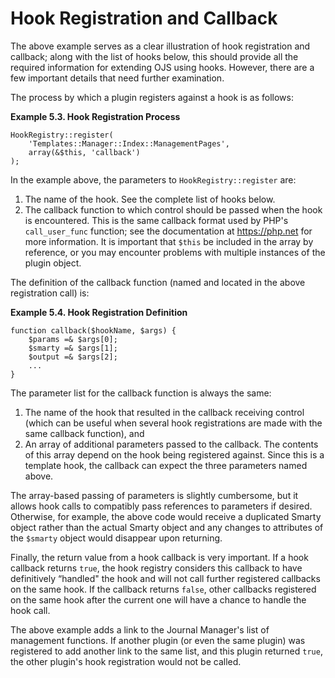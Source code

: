 # Hook Registration and Callback

The above example serves as a clear illustration of hook registration and callback; along with the list of hooks below, this should provide all the required information for extending OJS using hooks. However, there are a few important details that need further examination.

The process by which a plugin registers against a hook is as follows:

**Example 5.3. Hook Registration Process**

````
HookRegistry::register(
    'Templates::Manager::Index::ManagementPages',
    array(&$this, 'callback')
);
````

In the example above, the parameters to ``HookRegistry::register`` are:

1. The name of the hook. See the complete list of hooks below.
2. The callback function to which control should be passed when the hook is encountered. This is the same callback format used by PHP's ``call_user_func`` function; see the documentation at https://php.net for more information. It is important that ``$this`` be included in the array by reference, or you may encounter problems with multiple instances of the plugin object.

The definition of the callback function (named and located in the above registration call) is:

**Example 5.4. Hook Registration Definition**

````
function callback($hookName, $args) { 
    $params =& $args[0]; 
    $smarty =& $args[1]; 
    $output =& $args[2]; 
    ... 
} 
````

The parameter list for the callback function is always the same:

1. The name of the hook that resulted in the callback receiving control (which can be useful when several hook registrations are made with the same callback function), and
2. An array of additional parameters passed to the callback. The contents of this array depend on the hook being registered against. Since this is a template hook, the callback can expect the three parameters named above.

The array-based passing of parameters is slightly cumbersome, but it allows hook calls to compatibly pass references to parameters if desired. Otherwise, for example, the above code would receive a duplicated Smarty object rather than the actual Smarty object and any changes to attributes of the ``$smarty`` object would disappear upon returning.

Finally, the return value from a hook callback is very important. If a hook callback returns ``true``, the hook registry considers this callback to have definitively “handled" the hook and will not call further registered callbacks on the same hook. If the callback returns ``false``, other callbacks registered on the same hook after the current one will have a chance to handle the hook call.

The above example adds a link to the Journal Manager's list of management functions. If another plugin (or even the same plugin) was registered to add another link to the same list, and this plugin returned ``true``, the other plugin's hook registration would not be called.
